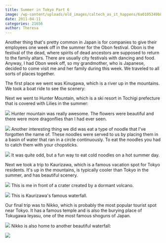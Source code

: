 ```yaml
---
title: Summer in Tokyo Part 6
image: /wp-content/uploads/old_images/caltech_as_it_happens/6a0105349b8251970b014e604b9d6e970c.jpg
date: 2011-04-11
categories: 21656
author: Theresa
---
```


Another thing that's pretty common in Japan is for companies to give their employees one week off in the summer for the Obon festival. Obon is the festival of the dead, where spirits of dead ancestors are supposed to return to the family altars. There are usually city festivals with dancing and food. Anyway, I had Obon week off, so my grandmother, who is Japanese, decided to come visit me and her family during this week. We traveled to all sorts of places together.

The first place we went was Kinugawa, which is a river up in the mountains. We took a boat ride to see the scenery:

Next we went to Hunter Mountain, which is a ski resort in Tochigi prefecture that is covered with Lilies in the summer:


![](/old_images/caltech_as_it_happens/6a0105349b8251970b014e87268774970d.jpg)
Hunter mountain was really awesome. The flowers were beautiful and there were more dragonflies than I had ever seen.


![](/old_images/caltech_as_it_happens/6a0105349b8251970b014e8726885e970d.jpg)
Another interesting thing we did was eat a type of noodle that I've forgotten the name of. These noodles were served to us by placing them in a basin of water that ran in a circle continuously. To eat the noodles you had to catch them with your chopsticks.


![](/old_images/caltech_as_it_happens/6a0105349b8251970b014e87268aa0970d.jpg)
It was quite odd, but a fun way to eat cold noodles on a hot summer day.

Next we took a trip to Kaurizawa, which is a famous vacation spot for Tokyo residents. It's up in the mountains, is typically cooler than Tokyo in the summer, and has beautiful scenery.


![](/old_images/caltech_as_it_happens/6a0105349b8251970b014e87268be8970d.jpg)
This is me in front of a crater created by a dormant volcano.


![](/old_images/caltech_as_it_happens/6a0105349b8251970b014e87268c6f970d.jpg)
This is Kaurizawa's famous waterfall.

Our final trip was to Nikko, which is probably the most popular tourist spot near Tokyo. It has a famous temple and is also the burying place of Tokugawa Ieyasu, one of the most famous shoguns of Japan.


![](/old_images/caltech_as_it_happens/6a0105349b8251970b014e604ba685970c.jpg)
Nikko is also home to another beautiful waterfall:


![](/old_images/caltech_as_it_happens/6a0105349b8251970b0147e3a6e7f8970b.jpg)
